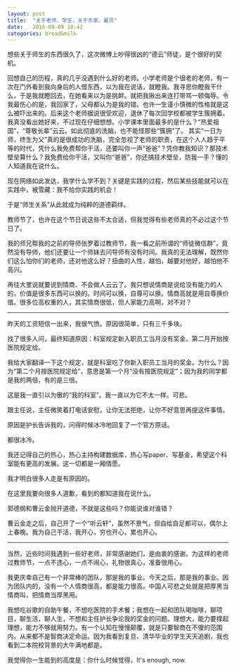 ```yaml
---
layout: post
title:  "关于老师、学生，关于东家、雇员"
date:   2016-09-09 10:42
categories: bread&milk
---
```

想些关于师生的东西很久了，这次微博上吵得很凶的“德云”师徒，是个很好的契机。

回想自己的历程，真的几乎没遇到什么好的老师。小学老师是个很老的老师，有一次在门外看到我向身后的人借东西，以为我在说话，就瞪我。我寻思你瞪我干什么，于是我就瞪回去，在她看来以为是挑衅。就把我揪出来连打带骂一顿侮辱。令我最伤心的是，我回家了，父母都认为是我的错。也许一生谨小慎微的性格就是这么被吓出来的。后来这个老师据说很受欢迎，退休了每次回学校都被学生簇拥着。我真没看出她好来，不过现在仔细想想。小学课本里面最多的是什么？“热爱祖国”，“尊敬长辈”云云。如此彻底的洗脑，也不能怪那些“簇拥”了。
其实“一日为师，终生为父”真的是很成功的洗脑，完全忽视了老师的职责，在这个人人趋于平等的时代，凭什么我免费帮你干活，还要叫你一声“爸爸”？凭你教我知识？那技术壁垒算什么？我免费给你干活，又叫你“爸爸”，你还搞技术壁垒，防我一手？懂的人知道我在说什么。

现在网络如此发达，我学什么学不到？关键是实践的过程，然后某些技能就可以在实践中，被雪藏：我不给你实践的机会！

于是“师生关系”从此就成为纯粹的道德羁绊。

教师节了，也许在这个节日说这些不太合适，但我觉得有些老师真的不必过这个节日了。

我的师兄帮我的之前的导师张罗着过教师节，我一看之前所谓的“师徒微信群”，竟然没有导师，他们还要让一个师妹去问导师有没有时间。我真的无法理解，既然你们这么怕你们的老师，还对他这么好？扭曲的人性，越怕，越要对他好，越怕他不高兴。

再往大里说就要说到情商、不会做人云云了。我只想说情商是说给没有能力的人的，价值是很多东西可以换的。时间可以换，自尊可以换。情商高就是用自尊换价值。很多位高权重的人，其实情商很低，但人家能力高啊，对不对？

---

昨天的工资短信一出来，我很气愤。原因很简单，只有三千多块。

找了很多人问，最终知道原因：科室规定新入职员工当月没有奖金。第二月开始按医院规定给。

我给大家翻译一下这个规定，就是科室吃了你新入职员工当月的奖金。为什么？因为“第二个月按医院规定给”，意思是第一个月“没有按医院规定”；因为我的同学都是我的两倍，有的是三倍。

这是我一直引以为傲的“我的科室”。我一直以为它不太一样。可悲。

跟主任说，主任微笑着打电话安慰，让你无法拒绝，让你不好意思再提这件事情。

原因是护长告诉我的，问得时候冰冷地回复了一个官方原话。

都很冰冷。

我还记得自己的热心，热心主持构建数据库，热心写paper、写基金，希望这个科室能有更高的发展。这一切都是一厢情愿。

我才明白很多人走是有原因的。

在这里我要向很多人道歉，看到的都知道我在说什么。

郭德纲和曹云金抛开道德，不就是这些吗？你能说谁对谁错？

曹云金走之后，自己开了一个“听云轩”，虽然不景气，但自给自足都可以，偶尔上上春晚。我为自己干活，我开心，穷也开心，累也开心。

---

当然，近些时间我遇到一些好老师，非常感谢她们，是由衷的感谢。为这样的老师过教师节，一点不违心，一点不闹心，礼物很真心，准备很用心。

我更庆幸自己有一个非常棒的团队，那是我的事业。今天之后，那是我的事业。因为团队内的，没有一个人情商很高，都是能力很高。中国人可悲之处就是把厚黑当情商叫，把情商当厚黑用。

我想吃谷歌的自助午餐，不想吃医院的手术餐；我想在一起和团队喝咖啡，聊项目，聊生活，聊人生，不想和主任护长争论我的奖金的问题。理想大，能力要撑起理想，能力不够就用努力。有一个认知在慢慢颠覆，就是只要智商在不傻的范围内，从来都不是智商决定命运。因为我看到复旦、清华毕业的学生天天追剧，我也看到二本院校背景的大牛满地都是。

我觉得你一生能到的高度是：你什么时候觉得，It's enough, now.
